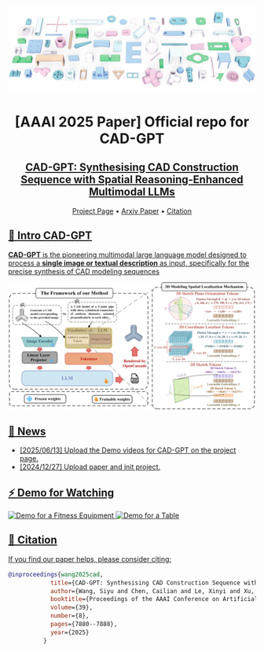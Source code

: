 <img width="1194" alt="pipeline" src="./assets/rendered_all_good_color_2.png">
<div align= "center">
    <h1>[AAAI 2025 Paper] Official repo for CAD-GPT</h1>

</div>

<div align="center">
    <h2> <a href="https://ojs.aaai.org/index.php/AAAI/article/view/32849">CAD-GPT: Synthesising CAD Construction Sequence with Spatial Reasoning-Enhanced Multimodal LLMs</a></h2>

<p align="center">
  <a href="https://openiwin.github.io/CAD-GPT/">Project Page</a> •
  <a href="https://arxiv.org/abs/2412.19663">Arxiv Paper</a> •
  <a href="#-citation">Citation
</p>

</div>


## 🏃 Intro CAD-GPT

**CAD-GPT** is the pioneering multimodal large language model designed to process a **single image or textual description** as input, specifically for the precise synthesis of CAD modeling sequences

<img width="1194" alt="pipeline" src="./assets/CAD-GPT-xiugai-for-final-backup-1219-4.jpg">


## 🚩 News

- [2025/06/13] Upload the Demo videos for CAD-GPT on the project page.
- [2024/12/27] Upload paper and init project.


## ⚡ Demo for Watching

![Demo for a Fitness Equipment](./assets/fit_machine_final.gif)
![Demo for a Table](./assets/table_final.gif)

## 📖 Citation

If you find our paper helps, please consider citing:

```bibtex
@inproceedings{wang2025cad,
            title={CAD-GPT: Synthesising CAD Construction Sequence with Spatial Reasoning-Enhanced Multimodal LLMs},
            author={Wang, Siyu and Chen, Cailian and Le, Xinyi and Xu, Qimin and Xu, Lei and Zhang, Yanzhou and Yang, Jie},
            booktitle={Proceedings of the AAAI Conference on Artificial Intelligence},
            volume={39},
            number={8},
            pages={7880--7888},
            year={2025}
          }
```

